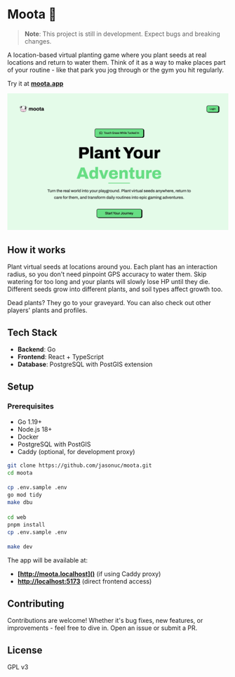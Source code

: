 # Moota 🌱

> **Note**: This project is still in development. Expect bugs and breaking changes.

A location-based virtual planting game where you plant seeds at real locations and return to water them. Think of it as a way to make places part of your routine - like that park you jog through or the gym you hit regularly.

Try it at **[moota.app](https://moota.app)**

![Moota Screenshot](./assets/screenshot.jpeg)

## How it works

Plant virtual seeds at locations around you. Each plant has an interaction radius, so you don't need pinpoint GPS accuracy to water them. Skip watering for too long and your plants will slowly lose HP until they die. Different seeds grow into different plants, and soil types affect growth too.

Dead plants? They go to your graveyard. You can also check out other players' plants and profiles.

## Tech Stack

- **Backend**: Go
- **Frontend**: React + TypeScript
- **Database**: PostgreSQL with PostGIS extension

## Setup

### Prerequisites

- Go 1.19+
- Node.js 18+
- Docker
- PostgreSQL with PostGIS
- Caddy (optional, for development proxy)

```bash
git clone https://github.com/jasonuc/moota.git
cd moota

cp .env.sample .env
go mod tidy
make dbu

cd web
pnpm install
cp .env.sample .env

make dev
```

The app will be available at:

- **[http://moota.localhost]()** (if using Caddy proxy)
- **[http://localhost:5173]()** (direct frontend access)

## Contributing

Contributions are welcome! Whether it's bug fixes, new features, or improvements - feel free to dive in. Open an issue or submit a PR.

## License

GPL v3
